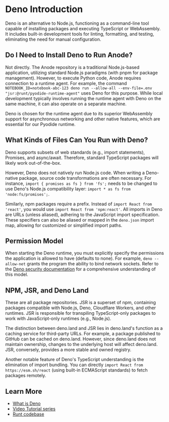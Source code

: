 # Deno Introduction

Deno is an alternative to Node.js, functioning as a command-line tool capable of installing packages and executing TypeScript or WebAssembly. It includes built-in development tools for linting, formatting, and testing, eliminating the need for manual configuration.

## Do I Need to Install Deno to Run Anode?

Not directly. The Anode repository is a traditional Node.js-based application, utilizing standard Node.js paradigms (with pnpm for package management). However, to execute Python code, Anode requires connection to a runtime agent. For example, the command `NOTEBOOK_ID=notebook-abc-123 deno run --allow-all --env-file=.env "jsr:@runt/pyodide-runtime-agent"` uses Deno for this purpose. While local development typically involves running the runtime agent with Deno on the same machine, it can also operate on a separate machine.

Deno is chosen for the runtime agent due to its superior WebAssembly support for asynchronous networking and other native features, which are essential for our Pyodide runtime.

## What Kinds of Files Can You Run with Deno?

Deno supports subsets of web standards (e.g., import statements), Promises, and async/await. Therefore, standard TypeScript packages will likely work out-of-the-box.

However, Deno does not natively run Node.js code. When writing a Deno-native package, source code transformations are often necessary. For instance, `import { promises as fs } from 'fs';` needs to be changed to use Deno's Node.js compatibility layer: `import * as fs from 'node:fs/promises';`.

Similarly, npm packages require a prefix. Instead of `import React from 'react'`, you would use `import React from 'npm:react'`. All imports in Deno are URLs (unless aliased), adhering to the JavaScript import specification. These specifiers can also be aliased or mapped in the `deno.json` import map, allowing for customized or simplified import paths.

## Permission Model

When starting the Deno runtime, you must explicitly specify the permissions the application is allowed to have (defaults to none). For example, `deno --allow-net` grants the program the ability to bind network sockets. Refer to the [Deno security documentation](https://docs.deno.com/runtime/fundamentals/security/) for a comprehensive understanding of this model.

## NPM, JSR, and Deno Land

These are all package repositories. JSR is a superset of npm, containing packages compatible with Node.js, Deno, Cloudflare Workers, and other runtimes. JSR is responsible for transpiling TypeScript-only packages to work with JavaScript-only runtimes (e.g., Node.js).

The distinction between deno.land and JSR lies in deno.land's function as a caching service for third-party URLs. For example, a package published to GitHub can be cached on deno.land. However, since deno.land does not maintain ownership, changes to the underlying host will affect deno.land. JSR, conversely, provides a more stable and owned registry.

Another notable feature of Deno's TypeScript understanding is the elimination of import bundling. You can directly `import React from https://esm.sh/react` (using built-in ECMAScript standards) to fetch packages remotely.

## Learn More

- [What is Deno](https://docs.deno.com/examples/what_is_deno/)
- [Video Tutorial series](https://www.youtube.com/watch?v=KPTOo4k8-GE&list=PLvvLnBDNuTEov9EBIp3MMfHlBxaKGRWTe&index=1)
- [Runt codebase](https://github.com/runtimed/runt)